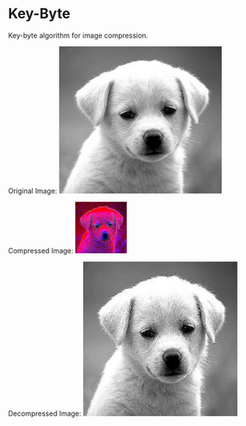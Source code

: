 # Key-Byte
Key-byte algorithm for image compression.


Original Image:
![](Dog.jpg)

Compressed Image:
![](Dog(compressed).jpg)

Decompressed Image:
![](Dog(decompressed).jpg)
